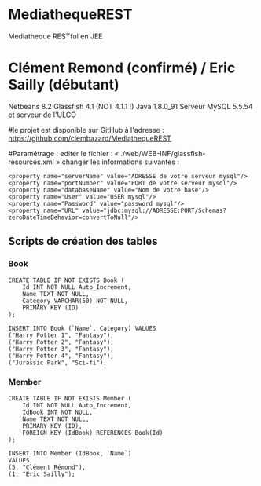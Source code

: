 # MediathequeREST
Mediatheque RESTful en JEE

# Clément Remond (confirmé) / Eric Sailly (débutant)

Netbeans 8.2
Glassfish 4.1 (NOT 4.1.1 !)
Java 1.8.0_91
Serveur MySQL 5.5.54 et serveur de l'ULCO

#le projet est disponible sur GitHub à l'adresse :
	https://github.com/clembazard/MediathequeREST

#Paramétrage :
	editer le fichier : « ./web/WEB-INF/glassfish-resources.xml »
	changer les informations suivantes :

	<property name="serverName" value="ADRESSE de votre serveur mysql"/>
	<property name="portNumber" value="PORT de votre serveur mysql"/>
	<property name="databaseName" value="Nom de votre base"/>
	<property name="User" value="USER mysql"/>
	<property name="Password" value="password mysql"/>
	<property name="URL" value="jdbc:mysql://ADRESSE:PORT/Schemas?zeroDateTimeBehavior=convertToNull"/>
        

## Scripts de création des tables

### Book
    CREATE TABLE IF NOT EXISTS Book (
        Id INT NOT NULL Auto_Increment, 
        Name TEXT NOT NULL, 
        Category VARCHAR(50) NOT NULL, 
        PRIMARY KEY (ID)
    );
        
    INSERT INTO Book (`Name`, Category) VALUES 
    ("Harry Potter 1", "Fantasy"),
    ("Harry Potter 2", "Fantasy"),
    ("Harry Potter 3", "Fantasy"),
    ("Harry Potter 4", "Fantasy"),
    ("Jurassic Park", "Sci-fi");


### Member
    CREATE TABLE IF NOT EXISTS Member (
        Id INT NOT NULL Auto_Increment, 
        IdBook INT NOT NULL, 
        Name TEXT NOT NULL, 
        PRIMARY KEY (ID), 
        FOREIGN KEY (IdBook) REFERENCES Book(Id)
    );

    INSERT INTO Member (IdBook, `Name`)
    VALUES
    (5, "Clément Rémond"),
    (1, "Eric Sailly");

